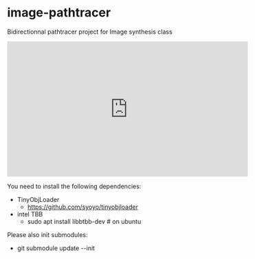 # image-pathtracer

Bidirectionnal pathtracer project for Image synthesis class


<iframe width="560" height="315" src="https://www.youtube.com/embed/c81YWpwX9A4" frameborder="0" allow="accelerometer; autoplay; encrypted-media; gyroscope; picture-in-picture" allowfullscreen></iframe>


You need to install the following dependencies:

- TinyObjLoader
    - https://github.com/syoyo/tinyobjloader
- intel TBB
    - sudo apt install libbtbb-dev # on ubuntu

Please also init submodules:

- git submodule update --init



